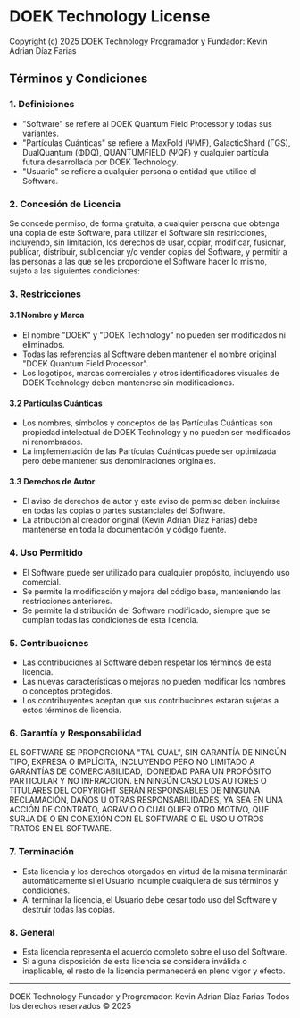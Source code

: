 # DOEK Technology License

Copyright (c) 2025 DOEK Technology
Programador y Fundador: Kevin Adrian Díaz Farias

## Términos y Condiciones

### 1. Definiciones
- "Software" se refiere al DOEK Quantum Field Processor y todas sus variantes.
- "Partículas Cuánticas" se refiere a MaxFold (ΨMF), GalacticShard (ΓGS), DualQuantum (ΦDQ), QUANTUMFIELD (ΨQF) y cualquier partícula futura desarrollada por DOEK Technology.
- "Usuario" se refiere a cualquier persona o entidad que utilice el Software.

### 2. Concesión de Licencia
Se concede permiso, de forma gratuita, a cualquier persona que obtenga una copia de este Software, para utilizar el Software sin restricciones, incluyendo, sin limitación, los derechos de usar, copiar, modificar, fusionar, publicar, distribuir, sublicenciar y/o vender copias del Software, y permitir a las personas a las que se les proporcione el Software hacer lo mismo, sujeto a las siguientes condiciones:

### 3. Restricciones
#### 3.1 Nombre y Marca
- El nombre "DOEK" y "DOEK Technology" no pueden ser modificados ni eliminados.
- Todas las referencias al Software deben mantener el nombre original "DOEK Quantum Field Processor".
- Los logotipos, marcas comerciales y otros identificadores visuales de DOEK Technology deben mantenerse sin modificaciones.

#### 3.2 Partículas Cuánticas
- Los nombres, símbolos y conceptos de las Partículas Cuánticas son propiedad intelectual de DOEK Technology y no pueden ser modificados ni renombrados.
- La implementación de las Partículas Cuánticas puede ser optimizada pero debe mantener sus denominaciones originales.

#### 3.3 Derechos de Autor
- El aviso de derechos de autor y este aviso de permiso deben incluirse en todas las copias o partes sustanciales del Software.
- La atribución al creador original (Kevin Adrian Díaz Farias) debe mantenerse en toda la documentación y código fuente.

### 4. Uso Permitido
- El Software puede ser utilizado para cualquier propósito, incluyendo uso comercial.
- Se permite la modificación y mejora del código base, manteniendo las restricciones anteriores.
- Se permite la distribución del Software modificado, siempre que se cumplan todas las condiciones de esta licencia.

### 5. Contribuciones
- Las contribuciones al Software deben respetar los términos de esta licencia.
- Las nuevas características o mejoras no pueden modificar los nombres o conceptos protegidos.
- Los contribuyentes aceptan que sus contribuciones estarán sujetas a estos términos de licencia.

### 6. Garantía y Responsabilidad
EL SOFTWARE SE PROPORCIONA "TAL CUAL", SIN GARANTÍA DE NINGÚN TIPO, EXPRESA O IMPLÍCITA, INCLUYENDO PERO NO LIMITADO A GARANTÍAS DE COMERCIABILIDAD, IDONEIDAD PARA UN PROPÓSITO PARTICULAR Y NO INFRACCIÓN. EN NINGÚN CASO LOS AUTORES O TITULARES DEL COPYRIGHT SERÁN RESPONSABLES DE NINGUNA RECLAMACIÓN, DAÑOS U OTRAS RESPONSABILIDADES, YA SEA EN UNA ACCIÓN DE CONTRATO, AGRAVIO O CUALQUIER OTRO MOTIVO, QUE SURJA DE O EN CONEXIÓN CON EL SOFTWARE O EL USO U OTROS TRATOS EN EL SOFTWARE.

### 7. Terminación
- Esta licencia y los derechos otorgados en virtud de la misma terminarán automáticamente si el Usuario incumple cualquiera de sus términos y condiciones.
- Al terminar la licencia, el Usuario debe cesar todo uso del Software y destruir todas las copias.

### 8. General
- Esta licencia representa el acuerdo completo sobre el uso del Software.
- Si alguna disposición de esta licencia se considera inválida o inaplicable, el resto de la licencia permanecerá en pleno vigor y efecto.

---

DOEK Technology
Fundador y Programador: Kevin Adrian Díaz Farias
Todos los derechos reservados © 2025